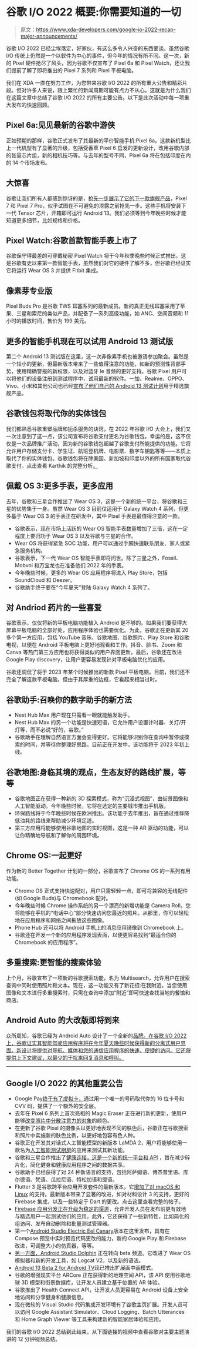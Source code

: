 # 谷歌 I/O 2022 概要:你需要知道的一切

> 原文：<https://www.xda-developers.com/google-io-2022-recap-major-announcements/>

谷歌 I/O 2022 已经尘埃落定，好家伙，有这么多令人兴奋的东西要谈。虽然谷歌 I/O 传统上仍然是一个以软件为中心的事件，但今年的情况有所不同。这一次，新的 Pixel 硬件抢尽了风头，因为谷歌不仅宣布了 Pixel 6a 和 Pixel Watch，还让我们提前了解了即将推出的 Pixel 7 系列和 Pixel 平板电脑。

我们在 XDA 一直在努力工作，为您带来谷歌 I/O 2022 的所有重大公告和精彩片段。但对许多人来说，跟上繁忙的新闻周期可能有点力不从心。这就是为什么我们在这篇文章中总结了谷歌 I/O 2022 的所有主要公告。以下是此次活动中每一项重大发布的快速回顾。

## Pixel 6a:见见最新的谷歌中游侠

正如预期的那样，谷歌正式发布了其最新的平价智能手机:Pixel 6a。这款新机型比上一代机型有了显著的升级，包括受香草 Pixel 6 启发的更新设计，改用谷歌内部的张量芯片组，新的相机技巧等。与去年的型号不同，Pixel 6a 将在包括印度在内的 14 个市场发布。

## 大惊喜

谷歌让我们所有人都感到惊讶的是，[抢先一步展示了它的下一款旗舰产品](https://www.xda-developers.com/google-pixel-7-series-teased-io-2022/)，Pixel 7 和 Pixel 7 Pro，似乎试图在不可避免的泄露之前抢先一步。这些手机将安装下一代 Tensor 芯片，开箱即可运行 Android 13。我们必须等到今年晚些时候才能知道更多细节，比如规格和价格。

## Pixel Watch:谷歌首款智能手表上市了

谷歌保守得最差的可穿戴秘密 Pixel Watch 将于今年秋季晚些时候正式推出。这是谷歌有史以来第一款智能手表，虽然我们对它的硬件了解不多，但谷歌已经证实它将运行 Wear OS 3 并提供 Fitbit 集成。

## 像素芽专业版

Pixel Buds Pro 是谷歌 TWS 耳塞系列的最新成员。新的真正无线耳塞采用了苹果、三星和索尼的类似产品，并配备了一系列高级功能，如 ANC、空间音频和 11 小时的播放时间，售价为 199 美元。

## 更多的智能手机现在可以试用 Android 13 测试版

第二个 Android 13 测试版在这里，这一次非像素手机也被邀请参加聚会。虽然是一个较小的更新，但最新版本带来了一些值得注意的功能，如新的预测性背部手势，使用精确警报的新权限，以及对蓝牙 le 音频的更好支持。谷歌 Pixel 用户可以将他们的设备注册到测试程序中，试用最新的软件。一加、Realme、OPPO、Vivo、小米和其他公司也已经[宣布了他们自己的 Android 13 测试计划](https://www.xda-developers.com/android-13-developer-preview-oem-tracker/)用于精选旗舰产品。

## 谷歌钱包将取代你的实体钱包

我们都熟悉谷歌重塑品牌和扼杀服务的诀窍。在 2022 年谷歌 I/O 大会上，我们又一次注意到了这一点，该公司宣布将谷歌支付更名为谷歌钱包。幸运的是，这不仅仅是一次品牌推广活动，因为新的谷歌钱包超越了谷歌支付所能提供的功能。它将允许用户存储支付卡、学生证、航班登机牌、电影票、数字车钥匙等等——本质上取代了你的实体钱包。谷歌钱包将在除美国、新加坡和印度以外的所有国家取代谷歌支付。点击查看 Karthik 的完整分析[。](https://www.xda-developers.com/google-wallet-app-pay-rebrand/)

## 佩戴 OS 3:更多手表，更多应用

去年，谷歌和三星合作推出了 Wear OS 3，这是一个新的统一平台，将谷歌和三星的优势集于一身。虽然 Wear OS 3 目前仅适用于 Galaxy Watch 4 系列，但更多基于 Wear OS 3 的手表正在研发中，其中 Pixel 手表是最值得注意的一款。

*   谷歌表示，现在市场上活跃的 Wear OS 智能手表数量增加了三倍，这在一定程度上要归功于 Wear OS 3 以及谷歌与三星的合作。
*   Wear OS 将获得紧急 SOC 功能，用户可以通过手腕快速联系朋友、家人或紧急服务机构。
*   谷歌表示，下一代 Wear OS 智能手表即将问世。除了三星之外，Fossil、Mobvoi 和万宝龙也在准备他们 2022 年的手表。
*   今年晚些时候，更多的 Wear OS 应用程序将进入 Play Store，包括 SoundCloud 和 Deezer。
*   谷歌助手终于要在“今年夏天”登陆 Galaxy Watch 4 系列了。

## 对 Andriod 药片的一些喜爱

谷歌表示，仅仅将新的平板电脑功能植入 Android 是不够的。如果我们要获得大屏幕平板电脑的全部好处，应用程序体验也需要优化。为此，谷歌正在更新其 20 多个第一方应用，包括 YouTube 音乐、谷歌地图、谷歌照片、Play Store 和谷歌电视，以便在 Android 平板电脑上更好地观看和工作。抖音、脸书、Zoom 和 Canva 等热门第三方应用也将获得类似的用户界面更新。最后，谷歌还在改进 Google Play discovery，让用户更容易发现针对平板电脑优化的应用。

谷歌还调侃了将于 2023 年某个时候推出的新款 Pixel 平板电脑。目前，我们还不完全了解这款平板电脑，但由于其厚重的边框，它看起来相当过时。

## 谷歌助手:召唤你的数字助手的新方法

*   Nest Hub Max 用户现在只需看一眼就能触发助手。
*   Nest Hub Max 的另一个功能是快速短语，它允许用户设置计时器、关灯/开灯等，而不必说“好的，谷歌。”
*   谷歌助手在理解自然语言方面会变得更好。它将能够识别你在查询中暂停或摸索的时间，并等待你整理好思路。目前正在开发中，该功能将于 2023 年初上线。

## 谷歌地图:身临其境的观点，生态友好的路线扩展，等等

*   谷歌地图正在获得一种新的 3D 探索模式，称为“沉浸式视图”，由街景图像和人工智能驱动。今年晚些时候，它将在选定的主要城市推出手机版。
*   环保路线将于今年晚些时候在欧洲推出。该功能于去年推出，旨在通过推荐降低油耗的路线来帮助减少环境足迹。
*   第三方应用将能够使用谷歌地图的实时视图，这是一种 AR 驱动的功能，可以让你精确地导航和了解你的周围环境。

## Chrome OS:一起更好

作为新的 Better Together 计划的一部分，谷歌宣布了 Chrome OS 的一系列有用功能。

*   Chrome OS 正式支持快速配对，用户只需轻轻一点，即可将兼容的无线配件(如 Google Buds)与 Chromebook 配对。
*   今年晚些时候 Chrome 操作系统的另一个漂亮的新增功能是 Camera Roll。您将能够在手机的“电话中心”部分快速访问您最近的照片。从那里，你可以轻松地在应用程序和网络之间拖放这些图像。
*   Phone Hub 还可以将 Android 手机上的消息应用镜像到 Chromebook 上。
*   谷歌还在开发一个新的应用程序发现表面，以便更容易找到“最适合你的 Chromebook 的应用程序”。

## 多重搜索:更智能的搜索体验

上个月，谷歌宣布了一项新的谷歌搜索功能，名为 Multisearch，允许用户在搜索查询中同时使用照片和文本。现在，这一功能又有了新花招:在我附近。当您使用图像和文本进行多重搜索时，只需在查询中添加“附近”即可快速查找当地的餐馆和商店。

## Android Auto 的大改版即将到来

众所周知，谷歌已经为 Android Auto 设计了一个全新的[品牌。在谷歌 I/O 2022 上，谷歌证实其智能驾驶应用程序将在今年夏天晚些时候获得新的分离式用户界面。新设计将提供对导航、媒体和您的通信应用程序的快速、便捷的访问。它还将提供上下文建议，以最少的干扰来回复消息和呼叫。](https://www.xda-developers.com/android-auto-google-io-redesign/)

* * *

## Google I/O 2022 的其他重要公告

*   Google Pay[终于有了虚拟卡，](https://www.xda-developers.com/google-pay-virtual-cards-make-online-payments-more-secure/)通过用一个唯一的号码取代你的 16 位卡号和 CVV 码，提供了一个额外的安全层。
*   去年在 Pixel 6 系列上首次亮相的 Magic Eraser 正在进行新的更新，使用户能够[改变照片中分散注意力的对象](https://www.xda-developers.com/magic-eraser-can-change-object-colors/)的颜色。
*   在更新了谷歌 Pixel 的摄像头以更好地表现不同的肤色后，谷歌正在谷歌搜索和照片中实施新的肤色比例，以更好地包容有色人种。
*   谷歌正在开发其对话式人工智能模型的新版本 LaMDA 2，用户将能够使用一款名为[人工智能测试厨房](https://www.xda-developers.com/google-new-ai-test-kitchen-test-conversational-ai/)的应用来测试其新功能。
*   谷歌和三星合作推出了[健康连接，这是一个新的统一平台和 API](https://www.xda-developers.com/google-samsung-health-connect-api/) ，旨在减少碎片化，简化健身和健康应用程序之间的数据共享。
*   谷歌助手已经获得了对 24 种新语言的支持，包括阿萨姆语、博杰普里语、库尔德语、梵语、瓜拉尼语、特松加语和缇语。
*   Flutter 3 是谷歌跨平台应用开发套件的最新版本，它[增加了对 macOS 和 Linux](https://www.xda-developers.com/google-announces-flutter-3/) 的支持。最新版本带来了显著的改进，如对材料设计 3 的支持，更好的 Firebase 集成，以及一些特定于 Dart 的更改。点击这里查看完整的帖子。
*   [Firebase 应用分发正在升级为稳定的渠道](https://www.xda-developers.com/google-io-firebase-app-distribution-general-availability/)，允许开发人员在发布前更有效地与精选用户一起测试他们的应用。此外，它还获得了一些新特性，比如简化的组访问、发布自动删除和批量测试管理器。
*   第一个[Android Studio Electric Eel Canary](https://www.xda-developers.com/android-studio-electric-eel-canary/)版本在这里发布，具有在 Compose 预览中实时预览代码更改的能力，新的 Google Play 和 Firebase 改进，可调整大小的仿真器，等等。
*   [另一方面，Android Studio Dolphin](https://www.xda-developers.com/android-studio-dolphin-beta/) 正在转向 beta 频道。它改进了 Wear OS 模拟器和新的开发工具，如 Logcat V2，以及新的语法。
*   [Android 13 Beta 2 for Android TV](https://www.xda-developers.com/android-studio-electric-eel-canary/)现已推出扩展画中画模式。
*   谷歌的增强现实平台 ARCore 正在获得新的地理空间 API，该 API 使用谷歌地球 3D 模型和街景数据库，让开发人员建立基于位置的 AR 体验。
*   谷歌推出了 Health Connect API，让开发人员更容易在 Android 设备上安全地访问和分享健身和健康信息。
*   现在微软的 Visual Studio 代码集成开发环境有了谷歌主页扩展。开发人员可以访问 Google Assistant Simulator、Cloud Logging、Batch Utterances 和 Home Graph Viewer 等工具来构建新的智能家居体验和应用。

我们的谷歌 I/O 2022 总结到此结束。从下面链接的视频中查看谷歌对主要主题演讲的 12 分钟视频总结。